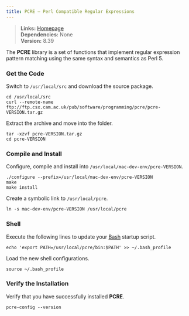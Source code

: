 ```yaml
---
title: PCRE — Perl Compatible Regular Expressions
---
```


> **Links:** [Homepage](http://pcre.org/)  
> **Dependencies:** None  
> **Version:** <span id="version">8.39</span>

The **PCRE** library is a set of functions that implement regular expression pattern matching using the same syntax and semantics as Perl 5.


### Get the Code

Switch to `/usr/local/src` and download the source package.

	cd /usr/local/src
	curl --remote-name ftp://ftp.csx.cam.ac.uk/pub/software/programming/pcre/pcre-VERSION.tar.gz

Extract the archive and move into the folder.

	tar -xzvf pcre-VERSION.tar.gz
	cd pcre-VERSION


### Compile and Install

Configure, compile and install into `/usr/local/mac-dev-env/pcre-VERSION`.

	./configure --prefix=/usr/local/mac-dev-env/pcre-VERSION
	make
	make install

Create a symbolic link to `/usr/local/pcre`.

	ln -s mac-dev-env/pcre-VERSION /usr/local/pcre


### Shell

Execute the following lines to update your [Bash](http://en.wikipedia.org/wiki/Bash_%28Unix_shell%29) startup script.

	echo 'export PATH=/usr/local/pcre/bin:$PATH' >> ~/.bash_profile

Load the new shell configurations.

	source ~/.bash_profile


### Verify the Installation

Verify that you have successfully installed **PCRE**.

	pcre-config --version
